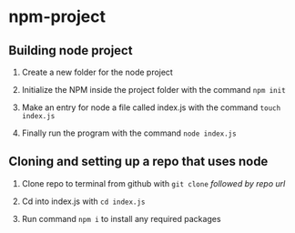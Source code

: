 # npm-project

## Building node project

1. Create a new folder for the node project

2. Initialize the NPM inside the project folder with the command `npm init`

3. Make an entry for node a file called index.js with the command `touch index.js`

4. Finally run the program with the command `node index.js`

## Cloning and setting up a repo that uses node


1. Clone repo to terminal from github with `git clone` *followed by repo url*

2. Cd into index.js with `cd index.js` 

3. Run command `npm i` to install any required packages